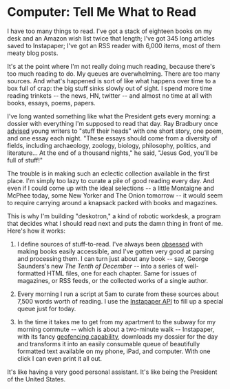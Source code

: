 # Computer: Tell Me What to Read

I have too many things to read. I've got a stack of eighteen books on my desk and an Amazon wish list twice that length; I've got 345 long articles saved to Instapaper; I've got an RSS reader with 6,000 items, most of them meaty blog posts.

It's at the point where I'm not really doing much reading, because there's too much reading to do. My queues are overwhelming. There are too many sources. And what's happened is sort of like what happens over time to a box full of crap: the big stuff sinks slowly out of sight. I spend more time reading trinkets -- the news, HN, twitter -- and almost no time at all with books, essays, poems, papers.

I've long wanted something like what the President gets every morning: a dossier with everything I'm supposed to read that day. Ray Bradbury once [advised](http://www.openculture.com/2012/04/ray_bradbury_gives_12_pieces_of_writing_advice_to_young_authors_2001.html) young writers to "stuff their heads" with one short story, one poem, and one essay each night. "These essays should come from a diversity of fields, including archaeology, zoology, biology, philosophy, politics, and literature... At the end of a thousand nights," he said, "Jesus God, you’ll be full of stuff!"

The trouble is in making such an eclectic collection available in the first place. I'm simply too lazy to curate a pile of good reading every day. And even if I could come up with the ideal selections -- a little Montaigne and McPhee today, some New Yorker and The Onion tomorrow -- it would seem to require carrying around a knapsack packed with books and magazines.

This is why I'm building "deskotron," a kind of robotic workdesk, a program that decides what I should read next and puts the damn thing in front of me. Here's how it works:

1. I define sources of stuff-to-read. I've always been [obsessed](http://jsomers.net/blog/open-books) with making books easily accessible, and I've gotten very good at parsing and processing them. I can turn just about any book -- say, George Saunders's new *The Tenth of December* -- into a series of well-formatted HTML files, one for each chapter. Same for issues of magazines, or RSS feeds, or the collected works of a single author.

2. Every morning I run a script at 5am to curate from these sources about 7,500 words worth of reading. I use the [Instapaper API](http://www.instapaper.com/api/full) to fill up a special queue just for today.

3. In the time it takes me to get from my apartment to the subway for my morning commute -- which is about a two-minute walk -- Instapaper, with its fancy [geofencing capability](http://blog.instapaper.com/post/24293729146), downloads my dossier for the day and transforms it into an easily consumable queue of beautifully formatted text available on my phone, iPad, and computer. With one click I can even print it all out.

It's like having a very good personal assistant. It's like being the President of the United States.
